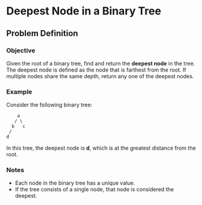 # Deepest Node in a Binary Tree

## Problem Definition

### Objective
Given the root of a binary tree, find and return the **deepest node** in the tree. The deepest node is defined as the node that is farthest from the root. If multiple nodes share the same depth, return any one of the deepest nodes.

### Example

Consider the following binary tree:

```plaintext
    a
   / \
  b   c
 /
d
```

In this tree, the deepest node is **d**, which is at the greatest distance from the root.

### Notes
- Each node in the binary tree has a unique value.
- If the tree consists of a single node, that node is considered the deepest.
